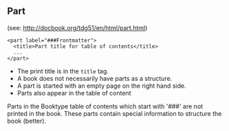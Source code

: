 ## Part

(see: http://docbook.org/tdg51/en/html/part.html)

```
<part label="###Frontmatter"> 
  <title>Part title for table of contents</title> 
  ...
</part>
```

* The print title is in the `title` tag.
* A book does not necessarily have parts as a structure.
* A part is started with an empty page on the right hand side. 
* Parts also appear in the table of content

Parts in the Booktype table of contents which start with '###' are not printed in the book.
These parts contain special information to structure the book (better).